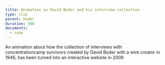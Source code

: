 ```yaml
---
title: Animation on David Boder and his interview collection
type: clip
parent: boder
duration: 390
documents:
  - code
---
```

An animation about how the collection of interviews with concentrationcamp survivors created by David Boder with a wire creator in 1946, has been turned into an interactive website in 2009

<!-- more -->
